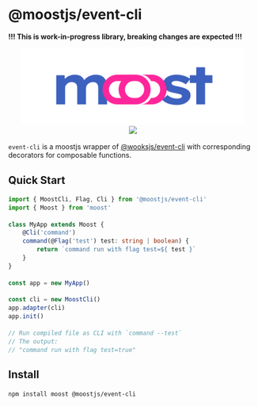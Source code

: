 # @moostjs/event-cli

**!!! This is work-in-progress library, breaking changes are expected !!!**

<p align="center">
<img src="../../moost-logo.png" width="450px"><br>
<a  href="https://github.com/moostjs/moostjs/blob/main/LICENSE">
    <img src="https://img.shields.io/badge/License-MIT-green?style=for-the-badge" />
</a>
</p>

`event-cli` is a moostjs wrapper of [@wooksjs/event-cli](https://github.com/wooksjs/wooksjs/tree/main/packages/event-cli) with corresponding decorators for composable functions.

## Quick Start

```ts
import { MoostCli, Flag, Cli } from '@moostjs/event-cli'
import { Moost } from 'moost'

class MyApp extends Moost {
    @Cli('command')
    command(@Flag('test') test: string | boolean) {
        return `command run with flag test=${ test }`
    }
}

const app = new MyApp()

const cli = new MoostCli()
app.adapter(cli)
app.init()

// Run compiled file as CLI with `command --test`
// The output:
// "command run with flag test=true"
```

## Install

`npm install moost @moostjs/event-cli`
